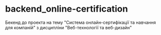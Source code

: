 # backend_online-certification
Бекенд до проекта на тему "Система онлайн-сертифікації та навчання для компаній" з дисципліни "Веб-технології та веб-дизайн"
